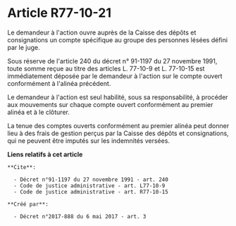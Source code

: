 # Article R77-10-21

Le demandeur à l'action ouvre auprès de la Caisse des dépôts et consignations un compte spécifique au groupe des personnes
lésées défini par le juge. 

Sous réserve de l'article 240 du décret n° 91-1197 du 27 novembre 1991, toute somme reçue au titre des articles L. 77-10-9 et
L. 77-10-15 est immédiatement déposée par le demandeur à l'action sur le compte ouvert conformément à l'alinéa précédent. 

Le demandeur à l'action est seul habilité, sous sa responsabilité, à procéder aux mouvements sur chaque compte ouvert
conformément au premier alinéa et à le clôturer. 

La tenue des comptes ouverts conformément au premier alinéa peut donner lieu à des frais de gestion perçus par la Caisse des
dépôts et consignations, qui ne peuvent être imputés sur les indemnités versées.

**Liens relatifs à cet article**

	**Cite**:

	  - Décret n°91-1197 du 27 novembre 1991 - art. 240
	  - Code de justice administrative - art. L77-10-9
	  - Code de justice administrative - art. R77-10-15

	**Créé par**:

	  - Décret n°2017-888 du 6 mai 2017 - art. 3
